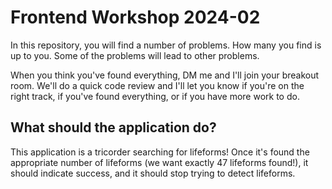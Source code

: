 # Frontend Workshop 2024-02

In this repository, you will find a number of problems. How many you find is up to you.
Some of the problems will lead to other problems.

When you think you've found everything, DM me and I'll join your breakout room.
We'll do a quick code review and I'll let you know if you're on the right track,
if you've found everything, or if you have more work to do.

## What should the application do?

This application is a tricorder searching for lifeforms! Once it's found the appropriate
number of lifeforms (we want exactly 47 lifeforms found!), it should indicate success,
and it should stop trying to detect lifeforms.